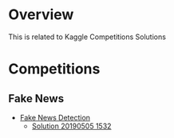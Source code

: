 
# Overview 

This is related to Kaggle Competitions Solutions 

# Competitions 

## Fake News 

- [Fake News Detection](https://www.kaggle.com/jruvika/fake-news-detection)
  - [Solution 20190505 1532](https://www.kaggle.com/nicolabernini/fakenewschallenge-solution1)
  
  

